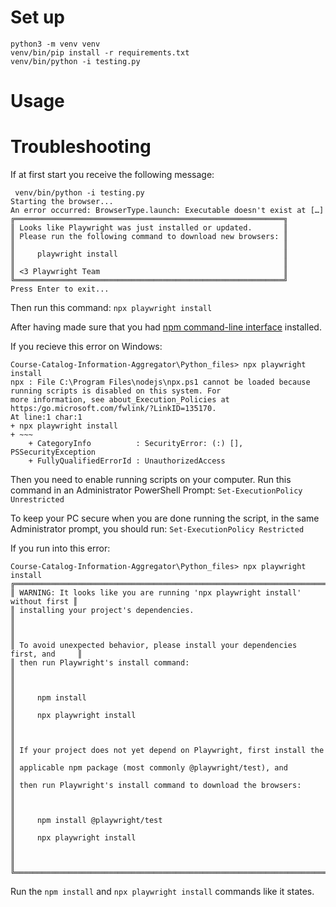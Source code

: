 # Set up

```
python3 -m venv venv
venv/bin/pip install -r requirements.txt 
venv/bin/python -i testing.py
```

# Usage

# Troubleshooting


If at first start you receive the following message:

```text
 venv/bin/python -i testing.py
Starting the browser...
An error occurred: BrowserType.launch: Executable doesn't exist at […]
╔════════════════════════════════════════════════════════════╗
║ Looks like Playwright was just installed or updated.       ║
║ Please run the following command to download new browsers: ║
║                                                            ║
║     playwright install                                     ║
║                                                            ║
║ <3 Playwright Team                                         ║
╚════════════════════════════════════════════════════════════╝
Press Enter to exit...
```

Then run this command: 
`npx playwright install`

After having made sure that you had [npm command-line interface](https://docs.npmjs.com/downloading-and-installing-node-js-and-npm) installed.


If you recieve this error on Windows:

```text
Course-Catalog-Information-Aggregator\Python_files> npx playwright install
npx : File C:\Program Files\nodejs\npx.ps1 cannot be loaded because running scripts is disabled on this system. For
more information, see about_Execution_Policies at https:/go.microsoft.com/fwlink/?LinkID=135170.
At line:1 char:1
+ npx playwright install
+ ~~~
    + CategoryInfo          : SecurityError: (:) [], PSSecurityException
    + FullyQualifiedErrorId : UnauthorizedAccess
```
Then you need to enable running scripts on your computer. Run this command in an Administrator PowerShell Prompt:
`Set-ExecutionPolicy Unrestricted`

To keep your PC secure when you are done running the script, in the same Administrator prompt, you should run:
`Set-ExecutionPolicy Restricted`


If you run into this error:

```text
Course-Catalog-Information-Aggregator\Python_files> npx playwright install
╔═══════════════════════════════════════════════════════════════════════════════╗
║ WARNING: It looks like you are running 'npx playwright install' without first ║
║ installing your project's dependencies.                                       ║
║                                                                               ║
║ To avoid unexpected behavior, please install your dependencies first, and     ║
║ then run Playwright's install command:                                        ║
║                                                                               ║
║     npm install                                                               ║
║     npx playwright install                                                    ║
║                                                                               ║
║ If your project does not yet depend on Playwright, first install the          ║
║ applicable npm package (most commonly @playwright/test), and                  ║
║ then run Playwright's install command to download the browsers:               ║
║                                                                               ║
║     npm install @playwright/test                                              ║
║     npx playwright install                                                    ║
║                                                                               ║
╚═══════════════════════════════════════════════════════════════════════════════╝
```
Run the 
`npm install` and
`npx playwright install` commands like it states. 

